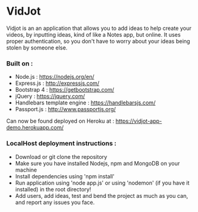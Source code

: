 # VidJot

Vidjot is an an application that allows you to add ideas to help create your videos, by inputting ideas, kind of like a Notes app, but online.
It uses proper authentication, so you don't have to worry about your ideas being stolen by someone else.

### Built on : 
* Node.js : https://nodejs.org/en/
* Express.js : http://expressjs.com/
* Bootstrap 4 : https://getbootstrap.com/
* jQuery : https://jquery.com/
* Handlebars template engine : https://handlebarsjs.com/
* Passport.js : http://www.passportjs.org/

Can now be found deployed on Heroku at : <https://vidjot-app-demo.herokuapp.com/>

### LocalHost deployment instructions : 
* Download or git clone the repository
* Make sure you have installed Nodejs, npm and MongoDB on your machine
* Install dependencies using 'npm install'
* Run application using 'node app.js' or using 'nodemon' (if you have it installed) in the root directory!
* Add users, add ideas, test and bend the project as much as you can, and report any issues you face.
